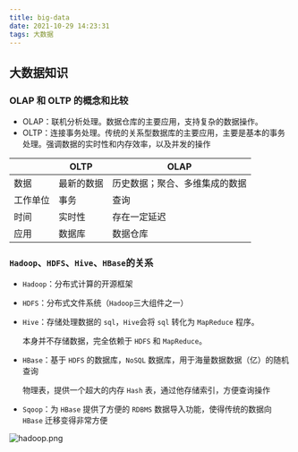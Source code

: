 ```yaml
---
title: big-data
date: 2021-10-29 14:23:31
tags: 大数据
---
```


## 大数据知识



### OLAP 和 OLTP 的概念和比较

+ OLAP：联机分析处理。数据仓库的主要应用，支持复杂的数据操作。
+ OLTP：连接事务处理。传统的关系型数据库的主要应用，主要是基本的事务处理。强调数据的实时性和内存效率，以及并发的操作

|          | OLTP       | OLAP                           |
| -------- | ---------- | ------------------------------ |
| 数据     | 最新的数据 | 历史数据；聚合、多维集成的数据 |
| 工作单位 | 事务       | 查询                           |
| 时间     | 实时性     | 存在一定延迟                   |
| 应用     | 数据库     | 数据仓库                       |



### `Hadoop`、`HDFS`、`Hive`、`HBase`的关系

+ `Hadoop`：分布式计算的开源框架

+ `HDFS`：分布式文件系统（`Hadoop`三大组件之一）

+ `Hive`：存储处理数据的 `sql`，`Hive`会将 `sql` 转化为 `MapReduce` 程序。

  本身并不存储数据，完全依赖于 `HDFS`  和 `MapReduce`。

+ `HBase`：基于 `HDFS` 的数据库，`NoSQL` 数据库，用于海量数据数据（亿）的随机查询

  物理表，提供一个超大的内存 `Hash` 表，通过他存储索引，方便查询操作

+ `Sqoop`：为 `HBase` 提供了方便的 `RDBMS` 数据导入功能，使得传统的数据向 `HBase` 迁移变得非常方便

![hadoop.png]()

